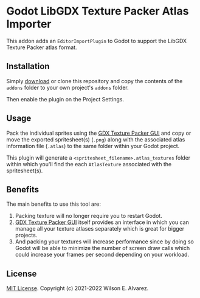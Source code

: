 # Godot LibGDX Texture Packer Atlas Importer

This addon adds an `EditorImportPlugin` to Godot to support the LibGDX Texture Packer atlas format.

## Installation

Simply [download](https://github.com/Rubonnek/godot-libgdx-texture-packer-atlas-importer/archive/refs/heads/main.zip) or clone this repository and copy the contents of the
`addons` folder to your own project's `addons` folder.

Then enable the plugin on the Project Settings.

## Usage

Pack the individual sprites using the [GDX Texture Packer GUI](https://github.com/crashinvaders/gdx-texture-packer-gui) and copy or move the exported spritesheet(s) (`.png`) along with the associated atlas information file (`.atlas`) to the same folder within your Godot project.

This plugin will generate a `<spritesheet_filename>.atlas_textures` folder within which you'll find the each `AtlasTexture` associated with the spritesheet(s).

## Benefits

The main benefits to use this tool are:

1. Packing texture will no longer require you to restart Godot.
2. [GDX Texture Packer GUI](https://github.com/crashinvaders/gdx-texture-packer-gui) itself provides an interface in which you can manage all your texture atlases separately which is great for bigger projects.
3. And packing your textures will increase performance since by doing so Godot will be able to minimize the number of screen draw calls which could increase your frames per second depending on your workload.

## License

[MIT License](LICENSE). Copyright (c) 2021-2022 Wilson E. Alvarez.
